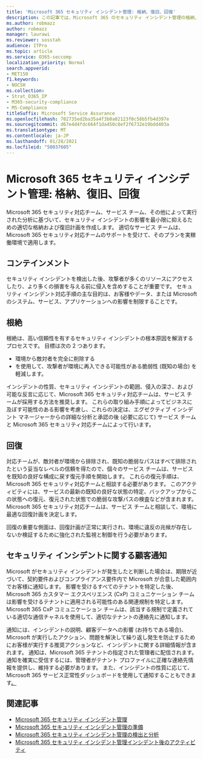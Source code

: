 ```yaml
---
title: 'Microsoft 365 セキュリティ インシデント管理: 格納、復旧、回復'
description: この記事では、Microsoft 365 のセキュリティ インシデント管理の格納、復旧、および回復プロセスの概要について説明します。
ms.author: robmazz
author: robmazz
manager: laurawi
ms.reviewer: sosstah
audience: ITPro
ms.topic: article
ms.service: O365-seccomp
localization_priority: Normal
search.appverid:
- MET150
f1.keywords:
- NOCSH
ms.collection:
- Strat_O365_IP
- M365-security-compliance
- MS-Compliance
titleSuffix: Microsoft Service Assurance
ms.openlocfilehash: 702735ed2ba35a4f3b0a02123f0c58b5fb4d397e
ms.sourcegitcommit: d67e4d4fdc664f1da450c8ef2f6732e19bdd403a
ms.translationtype: MT
ms.contentlocale: ja-JP
ms.lasthandoff: 01/28/2021
ms.locfileid: "50037605"
---
```

# <a name="microsoft-365-security-incident-management-containment-eradication-and-recovery"></a>Microsoft 365 セキュリティ インシデント管理: 格納、復旧、回復

Microsoft 365 セキュリティ対応チーム、サービス チーム、その他によって実行された分析に基づいて、セキュリティ インシデントの影響を最小限に抑えるための適切な格納および復旧計画を作成します。 適切なサービス チームは、Microsoft 365 セキュリティ対応チームのサポートを受けて、そのプランを実稼働環境で適用します。

## <a name="containment"></a>コンテインメント

セキュリティ インシデントを検出した後、攻撃者が多くのリソースにアクセスしたり、より多くの損害を与える前に侵入を含めすることが重要です。 セキュリティ インシデント対応手順の主な目的は、お客様やデータ、または Microsoft のシステム、サービス、アプリケーションへの影響を制限することです。

## <a name="eradication"></a>根絶

根絶は、高い信頼性を有するセキュリティ インシデントの根本原因を解消するプロセスです。 目標は次の 2 つあります。

- 環境から敵対者を完全に削除する
- を使用して、攻撃者が環境に再入できる可能性がある脆弱性 (既知の場合) を軽減します。

インシデントの性質、セキュリティ インシデントの範囲、侵入の深さ、および可能な反言に応じて、Microsoft 365 セキュリティ対応チームは、サービス チームが採用する方法を推奨します。 これらの取り組み手順によってビジネスに及ぼす可能性のある影響を考慮し、これらの決定は、エグゼクティブ インシデント マネージャーからの詳細な分析と承認の後 (必要に応じて) サービス チームと Microsoft 365 セキュリティ対応チームによって行います。

## <a name="recovery"></a>回復

対応チームが、敵対者が環境から排除され、既知の脆弱なパスはすべて排除されたという妥当なレベルの信頼を得たので、個々のサービス チームは、サービスを既知の良好な構成に戻す復元手順を開始します。 これらの復元手順は、Microsoft 365 セキュリティ対応チームと相談する必要があります。 このアクティビティには、サービスの最新の既知の良好な状態の特定、バックアップからこの状態への復元、復元された状態での脆弱な攻撃パスの検査などが含まれます。Microsoft 365 セキュリティ対応チームは、サービス チームと相談して、環境に最適な回復計画を決定します。

回復の重要な側面は、回復計画が正常に実行され、環境に違反の兆候が存在しないか検証するために強化された監視と制御を行う必要があります。

## <a name="customer-notification-of-security-incident"></a>セキュリティ インシデントに関する顧客通知

Microsoft がセキュリティ インシデントが発生したと判断した場合は、期限が近づいて、契約要件およびコンプライアンス要件内で Microsoft が合意した範囲内でお客様に通知します。 影響を受けるすべてのテナントを特定した後、Microsoft 365 カスタマー エクスペリエンス (CxP) コミュニケーション チームは影響を受けるテナントに適用される可能性のある関連規制を特定します。 Microsoft 365 CxP コミュニケーション チームは、該当する規制で定義されている適切な通信チャネルを使用して、適切なテナントの連絡先に通知します。

通知には、インシデントの説明、顧客データへの影響 (お持ちである場合)、Microsoft が実行したアクション、問題を解決して繰り返し発生を防止するためにお客様が実行する推奨アクションなど、インシデントに関する詳細情報が含まれます。 通知は、Microsoft 365 テナントの指定された管理者に配信されます。 通知を確実に受信するには、管理者がテナント プロファイルに正確な連絡先情報を提供し、維持する必要があります。 また、インシデントの性質に応じて、Microsoft 365 サービス正常性ダッシュボードを使用して通知することもできます[。](http://status.yammer.com/)

## <a name="related-articles"></a>関連記事

- [Microsoft 365 セキュリティ インシデント管理](assurance-security-incident-management.md)
- [Microsoft 365 セキュリティ インシデント管理の準備](assurance-sim-preparation.md)
- [Microsoft 365 セキュリティ インシデント管理の検出と分析](assurance-sim-detection-analysis.md)
- [Microsoft 365 セキュリティ インシデント管理インシデント後のアクティビティ](assurance-sim-post-incident-activity.md)
